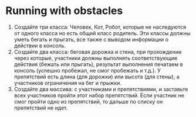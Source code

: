 # Running with obstacles
1) Создайте три класса: Человек, Кот, Робот, которые не наследуются от одного класса но есть общий класс родитель. 
Эти классы должны уметь бегать и прыгать, все также с выводом информации о действии в консоль.
2) Создайте два класса: беговая дорожка и стена, при прохождении через которые, участники
   должны выполнять соответствующие действия (бежать или прыгать), результат выполнения
   печатаем в консоль (успешно пробежал, не смог пробежать и т.д.). У препятствий есть длина
   (для дорожки) или высота (для стены), а участников ограничения на бег и прыжки.
3) Создайте два массива: с участниками и препятствиями, и заставьте всех участников пройти
   этот набор препятствий. Если участник не смог пройти одно из препятствий, то дальше по
   списку он препятствий не идет.